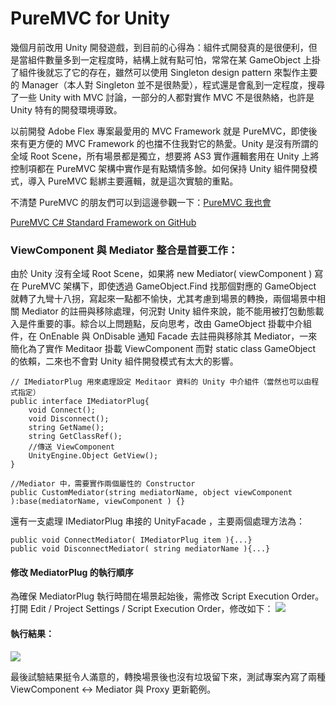 # PureMVC for Unity
幾個月前改用 Unity 開發遊戲，到目前的心得為：組件式開發真的是很便利，但是當組件數量多到一定程度時，結構上就有點可怕，常常在某 GameObject  上掛了組件後就忘了它的存在，雖然可以使用 Singleton design pattern 來製作主要的 Manager（本人對 Singleton 並不是很熱愛），程式還是會亂到一定程度，搜尋了一些 Unity with MVC 討論，一部分的人都對實作 MVC 不是很熱絡，也許是 Unity 特有的開發環境導致。

以前開發 Adobe Flex 專案最愛用的 MVC Framework 就是 PureMVC，即使後來有更方便的 MVC Framework 的也擋不住我對它的熱愛。Unity 是沒有所謂的全域 Root Scene，所有場景都是獨立，想要將 AS3 實作邏輯套用在 Unity 上將控制項都在 PureMVC 架構中實作是有點矯情多餘。如何保持 Unity 組件開發模式，導入 PureMVC 鬆綁主要邏輯，就是這次實驗的重點。

不清楚 PureMVC 的朋友們可以到這邊參觀一下：[PureMVC 我也會](http://www.erinylin.com/2011/03/puremvc-0.html)

[PureMVC C# Standard Framework on GitHub](https://github.com/PureMVC/puremvc-csharp-standard-framework)

### ViewComponent 與 Mediator 整合是首要工作：
由於 Unity 沒有全域 Root Scene，如果將 new Mediator( viewComponent ) 寫在 PureMVC 架構下，即使透過 GameObject.Find 找那個對應的 GameObject 就轉了九彎十八拐，寫起來一點都不愉快，尤其考慮到場景的轉換，兩個場景中相關 Mediator 的註冊與移除處理，何況對 Unity 組件來說，能不能用被打包動態載入是件重要的事。綜合以上問題點，反向思考，改由 GameObject 掛載中介組件，在 OnEnable 與 OnDisable 通知 Facade 去註冊與移除其 Mediator，一來簡化為了實作 Meditaor 掛載 ViewComponent 而對 static class GameObject 的依賴，二來也不會對 Unity 組件開發模式有太大的影響。
    
    // IMediatorPlug 用來處理設定 Meditaor 資料的 Unity 中介組件（當然也可以由程式指定）
    public interface IMediatorPlug{
        void Connect();
        void Disconnect();
        string GetName();
        string GetClassRef();
        //傳送 ViewComponent
        UnityEngine.Object GetView();
    }

    //Mediator 中，需要實作兩個屬性的 Constructor
    public CustomMediator(string mediatorName, object viewComponent ):base(mediatorName, viewComponent ) {}

還有一支處理 IMediatorPlug 串接的 UnityFacade ，主要兩個處理方法為：

    public void ConnectMediator( IMediatorPlug item ){...}
    public void DisconnectMediator( string mediatorName ){...}

#### 修改 MediatorPlug 的執行順序
為確保 MediatorPlug 執行時間在場景起始後，需修改 Script Execution Order。打開 Edit / Project Settings / Script Execution Order，修改如下：
<a href="https://2.bp.blogspot.com/-3J5p7t3qndY/VsXuaAFpLbI/AAAAAAAA2sg/ZC4tjqohoDI/s1600/Scene1_unity_-_PureMVC_-_Web_Player__Personal___OpenGL_4_1_.png" imageanchor="1" ><img border="0" src="https://2.bp.blogspot.com/-3J5p7t3qndY/VsXuaAFpLbI/AAAAAAAA2sg/ZC4tjqohoDI/s320/Scene1_unity_-_PureMVC_-_Web_Player__Personal___OpenGL_4_1_.png" /></a>
#### 執行結果：
<a href="https://2.bp.blogspot.com/-XbAqINc91uI/VsX3m3GhafI/AAAAAAAA2sw/W_1moBWy6QQ/s1600/Scene1_unity.png" imageanchor="1" ><img border="0" src="https://2.bp.blogspot.com/-XbAqINc91uI/VsX3m3GhafI/AAAAAAAA2sw/W_1moBWy6QQ/s320/Scene1_unity.png" /></a></br>

最後試驗結果挺令人滿意的，轉換場景後也沒有垃圾留下來，測試專案內寫了兩種 ViewComponent <-> Mediator 與 Proxy 更新範例。



